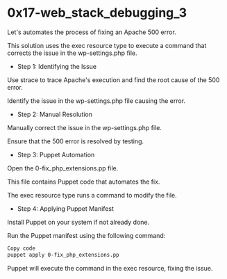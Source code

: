 # 0x17-web_stack_debugging_3

Let's automates the process of fixing an Apache 500 error. 

This solution uses the exec resource type to execute a command that corrects the issue in the wp-settings.php file.

- Step 1: Identifying the Issue


Use strace to trace Apache's execution and find the root cause of the 500 error.


Identify the issue in the wp-settings.php file causing the error.


- Step 2: Manual Resolution


Manually correct the issue in the wp-settings.php file.


Ensure that the 500 error is resolved by testing.


- Step 3: Puppet Automation


Open the 0-fix_php_extensions.pp file.


This file contains Puppet code that automates the fix.


The exec resource type runs a command to modify the file.


- Step 4: Applying Puppet Manifest


Install Puppet on your system if not already done.

Run the Puppet manifest using the following command:

```sh
Copy code
puppet apply 0-fix_php_extensions.pp
```


Puppet will execute the command in the exec resource, fixing the issue.
